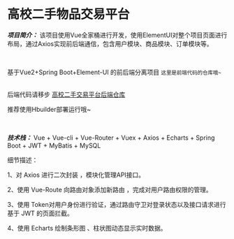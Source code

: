 # 高校二手物品交易平台

***项目简介：*** 该项目使用Vue全家桶进行开发，使用ElementUI对整个项目页面进行布局，通过Axios实现前后端通信，包含用户模块、商品模块、订单模块等。

<br/>

基于Vue2+Spring Boot+Element-UI 的前后端分离项目
`这里是前端代码的仓库哦~`  
<br/>

后端代码请移步 [高校二手交易平台后端仓库](https://github.com/windsong477/College-Second-hand_springboot)
<br/>


推荐使用Hbuilder部署运行哦~




<br/>



***技术栈：***  Vue + Vue-cli + Vue-Router + Vuex + Axios + Echarts + Spring Boot + JWT + MyBatis + MySQL  

细节描述：

1、对 Axios 进行二次封装 ，模块化管理API接口。 

2、使用 Vue-Route 向路由对象添加新路由 ，完成对用户路由权限的管理。

3、使用 Token对用户身份进行验证，通过路由守卫对登录状态以及接口请求进行基于 JWT 的页面拦截。

4、使用 Echarts 绘制条形图 、柱状图动态显示实时数据。

